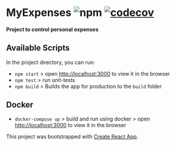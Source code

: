 # MyExpenses ![npm](https://github.com/lfmachadodasilva/myexpenses-ui/workflows/npm/badge.svg) [![codecov](https://codecov.io/gh/lfmachadodasilva/myexpenses-ui/branch/main/graph/badge.svg?token=RXsaio0GWE)](undefined)

#### Project to control personal expenses

## Available Scripts

In the project directory, you can run:

-   `npm start` > open [http://localhost:3000](http://localhost:3000) to view it in the browser
-   `npm test` > run unit-tests
-   `npm build` > Builds the app for production to the `build` folder

## Docker

-   `docker-compose up` > build and run using docker > open [http://localhost:3000](http://localhost:3000) to view it in the browser

This project was bootstrapped with [Create React App](https://github.com/facebook/create-react-app).
